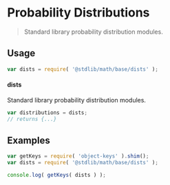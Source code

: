 # Probability Distributions

> Standard library probability distribution modules.

<section class="usage">

## Usage

```javascript
var dists = require( '@stdlib/math/base/dists' );
```

#### dists

Standard library probability distribution modules.

```javascript
var distributions = dists;
// returns {...}
```

</section>

<!-- /.usage -->

<section class="examples">

## Examples

<!-- TODO: better examples -->

<!-- eslint no-undef: "error" -->

```javascript
var getKeys = require( 'object-keys' ).shim();
var dists = require( '@stdlib/math/base/dists' );

console.log( getKeys( dists ) );
```

</section>

<!-- /.examples -->

<section class="links">

</section>

<!-- /.links -->
